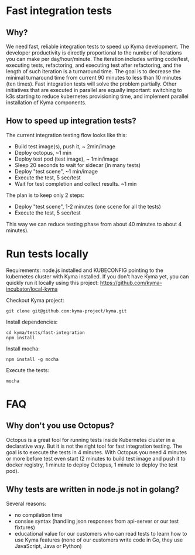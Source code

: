# Fast integration tests

## Why?
We need fast, reliable integration tests to speed up Kyma development. The developer productivity is directly proportional to the number of iterations you can make per day/hour/minute. The iteration includes writing code/test, executing tests, refactoring, and executing test after refactoring, and the length of such iteration is a turnaround time. The goal is to decrease the minimal turnaround time from current 90 minutes to less than 10 minutes (ten times). Fast integration tests will solve the problem partially. Other initiatives that are executed in parallel are equally important: switching to k3s starting to reduce kubernetes provisioning time, and implement parallel installation of Kyma components.

## How to speed up integration tests?

The current integration testing flow looks like this:
- Build test image(s), push it, ~ 2min/image
- Deploy octopus, ~1 min
- Deploy test pod (test image), ~ 1min/image
- Sleep 20 seconds to wait for sidecar (in many tests)
- Deploy "test scene", ~1 min/image
- Execute the test, 5 sec/test
- Wait for test completion and collect results. ~1 min

The plan is to keep only 2 steps:
- Deploy "test scene", 1-2 minutes (one scene for all the tests)
- Execute the test, 5 sec/test

This way we can reduce testing phase from about 40 minutes to about 4 minutes). 

# Run tests locally

Requirements: node.js installed and KUBECONFIG pointing to the kubernetes cluster with Kyma installed. If you don't have Kyma yet, you can quickly run it locally using this project: https://github.com/kyma-incubator/local-kyma

Checkout Kyma project:
```
git clone git@github.com:kyma-project/kyma.git
```

Install dependencies:
```
cd kyma/tests/fast-integration
npm install
```

Install mocha:
```
npm install -g mocha
```

Execute the tests:
```
mocha
```


# FAQ

## Why don't you use Octopus?
Octopus is a great tool for running tests inside Kubernetes cluster in a declarative way. But it is not the right tool for fast integration testing. The goal is to execute the tests in 4 minutes. With Octopus you need 4 minutes or more before test even start (2 minutes to build test image and push it to docker registry, 1 minute to deploy Octopus, 1 minute to deploy the test pod). 

## Why tests are written in node.js not in golang?

Several reasons:
- no compilation time 
- consise syntax (handling json responses from api-server or our test fixtures)
- educational value for our customers who can read tests to learn how to use Kyma features (none of our customers write code in Go, they use JavaScript, Java or Python)

